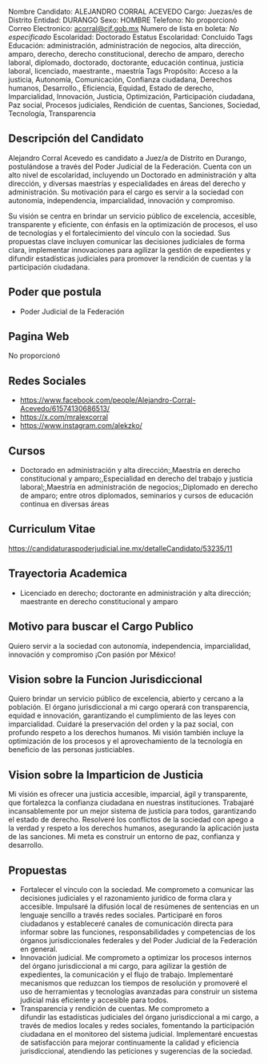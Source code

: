 Nombre Candidato: ALEJANDRO CORRAL ACEVEDO
Cargo: Juezas/es de Distrito
Entidad: DURANGO
Sexo: HOMBRE
Telefono: No proporcionó
Correo Electronico: acorral@cjf.gob.mx
Numero de lista en boleta: *No especificado*
Escolaridad: Doctorado
Estatus Escolaridad: Concluido
Tags Educación: administración, administración de negocios, alta dirección, amparo, derecho, derecho constitucional, derecho de amparo, derecho laboral, diplomado, doctorado, doctorante, educación continua, justicia laboral, licenciado, maestrante., maestría
Tags Propósito: Acceso a la justicia, Autonomía, Comunicación, Confianza ciudadana, Derechos humanos, Desarrollo., Eficiencia, Equidad, Estado de derecho, Imparcialidad, Innovación, Justicia, Optimización, Participación ciudadana, Paz social, Procesos judiciales, Rendición de cuentas, Sanciones, Sociedad, Tecnología, Transparencia


## Descripción del Candidato 

Alejandro Corral Acevedo es candidato a Juez/a de Distrito en Durango, postulándose a través del Poder Judicial de la Federación. Cuenta con un alto nivel de escolaridad, incluyendo un Doctorado en administración y alta dirección, y diversas maestrías y especialidades en áreas del derecho y administración. Su motivación para el cargo es servir a la sociedad con autonomía, independencia, imparcialidad, innovación y compromiso.

Su visión se centra en brindar un servicio público de excelencia, accesible, transparente y eficiente, con énfasis en la optimización de procesos, el uso de tecnologías y el fortalecimiento del vínculo con la sociedad. Sus propuestas clave incluyen comunicar las decisiones judiciales de forma clara, implementar innovaciones para agilizar la gestión de expedientes y difundir estadísticas judiciales para promover la rendición de cuentas y la participación ciudadana.


## Poder que postula

- Poder Judicial de la Federación


## Pagina Web

No proporcionó


## Redes Sociales

- https://www.facebook.com/people/Alejandro-Corral-Acevedo/61574130686513/
- https://x.com/mralexcorral
- https://www.instagram.com/alekzko/


## Cursos

- Doctorado en administración y alta dirección;,Maestría en derecho constitucional y amparo;,Especialidad en derecho del trabajo y justicia laboral;,Maestría en administración de negocios;,Diplomado en derecho de amparo; entre otros diplomados, seminarios y cursos de educación continua en diversas áreas


## Curriculum Vitae

https://candidaturaspoderjudicial.ine.mx/detalleCandidato/53235/11


## Trayectoria Academica

- Licenciado en derecho; doctorante en administración y alta dirección; maestrante en derecho constitucional y amparo


## Motivo para buscar el Cargo Publico

Quiero servir a la sociedad con autonomía, independencia, imparcialidad, innovación y compromiso ¡Con pasión por México!


## Vision sobre la Funcion Jurisdiccional

Quiero brindar un servicio público de excelencia, abierto y cercano a la población. El órgano jurisdiccional a mi cargo operará con transparencia, equidad e innovación, garantizando el cumplimiento de las leyes con imparcialidad. Cuidaré la preservación del orden y la paz social, con profundo respeto a los derechos humanos. Mi visión también incluye la optimización de los procesos y el aprovechamiento de la tecnología en beneficio de las personas justiciables.


## Vision sobre la Imparticion de Justicia

Mi visión es ofrecer una justicia accesible, imparcial, ágil y transparente, que fortalezca la confianza ciudadana en nuestras instituciones. Trabajaré incansablemente por un mejor sistema de justicia para todos, garantizando el estado de derecho. Resolveré los conflictos de la sociedad con apego a la verdad y respeto a los derechos humanos, asegurando la aplicación justa de las sanciones. Mi meta es construir un entorno de paz, confianza y desarrollo.


## Propuestas

- Fortalecer el vínculo con la sociedad. Me comprometo a comunicar las decisiones judiciales y el razonamiento jurídico de forma clara y accesible. Impulsaré la difusión local de resúmenes de sentencias en un lenguaje sencillo a través redes sociales. Participaré en foros ciudadanos y estableceré canales de comunicación directa para informar sobre las funciones, responsabilidades y competencias de los órganos jurisdiccionales federales y del Poder Judicial de la Federación en general.
- Innovación judicial. Me comprometo a optimizar los procesos internos del órgano jurisdiccional a mi cargo, para agilizar la gestión de expedientes, la comunicación y el flujo de trabajo. Implementaré mecanismos que reduzcan los tiempos de resolución y promoveré el uso de herramientas y tecnologías avanzadas para construir un sistema judicial más eficiente y accesible para todos.
- Transparencia y rendición de cuentas. Me comprometo a difundir las estadísticas judiciales del órgano jurisdiccional a mi cargo, a través de medios locales y redes sociales, fomentando la participación ciudadana en el monitoreo del sistema judicial. Implementaré encuestas de satisfacción para mejorar continuamente la calidad y eficiencia jurisdiccional, atendiendo las peticiones y sugerencias de la sociedad.

